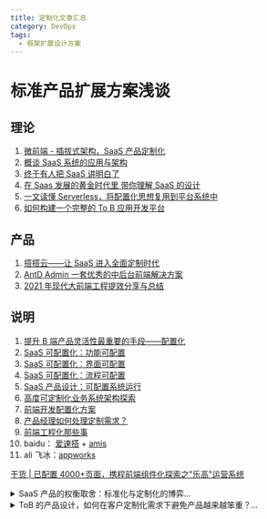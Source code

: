 ```yaml
---
title: 定制化文章汇总
category: DevOps
tags:
  - 框架扩展设计方案
---
```


# 标准产品扩展方案浅谈

## 理论

1.  [微前端 - 插拔式架构，SaaS 产品定制化](https://www.jianshu.com/p/c0172a917904)
2.  [概谈 SaaS 系统的应用与架构](https://zhuanlan.zhihu.com/p/99711479)
3.  [终于有人把 SaaS 讲明白了](https://zhuanlan.zhihu.com/p/380237101)
4.  [在 Saas 发展的黄金时代里 带你理解 SaaS 的设计](https://zhuanlan.zhihu.com/p/163018748)
5.  [一文读懂 Serverless，将配置化思想复用到平台系统中](https://developer.aliyun.com/article/781356)
6.  [如何构建一个完整的 To B 应用开发平台](https://www.infoq.cn/article/fb_syptncyth4ydpho5v)

## 产品

1.  [搭搭云——让 SaaS 进入全面定制时代](https://zhuanlan.zhihu.com/p/36935416)
2.  [AntD Admin 一套优秀的中后台前端解决方案](https://www.bookstack.cn/read/AntDAdmin/docs-zh-cn-configuration.md)
3.  [2021 年现代大前端工程提效分享与总结](https://www.teqng.com/2021/08/29/2021-%E5%B9%B4%E7%8E%B0%E4%BB%A3%E5%A4%A7%E5%89%8D%E7%AB%AF%E5%B7%A5%E7%A8%8B%E6%8F%90%E6%95%88%E5%88%86%E4%BA%AB%E4%B8%8E%E6%80%BB%E7%BB%93/)

## 说明

1.  [提升 B 端产品灵活性最重要的手段——配置化](http://www.woshipm.com/pd/4402637.html)
2.  [SaaS 可配置化：功能可配置](http://www.woshipm.com/pd/1110905.html)
3.  [SaaS 可配置化：界面可配置](http://www.woshipm.com/pd/1117946.html)
4.  [SaaS 可配置化：流程可配置](http://www.woshipm.com/pd/1144615.html)
5.  [SaaS 产品设计：可配置系统运行](http://www.woshipm.com/pd/1160029.html)
6.  [高度可定制化业务系统架构探索](https://www.tangshuang.net/8248.html)
7.  [前端开发配置化方案](http://bos.itdks.com/3bfae60ed4204fdb9bfab33b2e5eaf0d.pdf)
8.  [产品经理如何处理定制需求？](http://www.woshipm.com/pmd/4150262.html)
9.  [前端工程化那些事](https://juejin.cn/post/6844904132512317453)
10. baidu： [爱速搭](https://baidu.gitee.io/aisuda-docs/) + [amis](https://baidu.gitee.io/amis/zh-CN/docs/concepts/datascope-and-datachain)
11. ali 飞冰：[appworks](https://appworks.site/pack/about.html#%E6%A0%B8%E5%BF%83%E8%83%BD%E5%8A%9B)

[干货 | 已配置 4000+页面，携程前端组件化探索之"乐高"运营系统](https://mp.weixin.qq.com/s?__biz=MjM5MDI3MjA5MQ==&mid=2697268973&idx=2&sn=7bdca0ffdea87338d5d8ac64c1ad7002&chksm=8376f1d9b40178cfb07f5a50bbd09c16850b619b5f3cc1afe2ccf2109505cb424212dbebf353&scene=27#wechat_redirect)

<details>
    <summary>SaaS 产品的权衡取舍：标准化与定制化的博弈...</summary>
    <code>
    [链接](http://www.woshipm.com/pd/5122747.html)

为什么 SaaS 产品会有标准化和定制化之争

1. 最主要的是服务方式层面的原因。
2. 实际上用户因素是占据很大比例的

根本原因分析：

1. 第一个因素就是服务商的市场取舍，也就是平常说 MRD 和 PRD 两个概念了。
2. 除了市场这个大的选择之外，SaaS 产品产生标准化和定制化之争的另一个因素就是客户心理。
3. 第三个因素就是要回到产品经理的工作本身了。

问题凸显本质：

1. 第一是因为 SaaS 产品起源于软件，但是成功于服务。
2. 第二需要基于用户群体结构进行分析。一般来说用户群体规模越大，客户的定制化要求就越高。
3. 第三是存量市场和赛道挤压。
4. 第四是因为用户选择过程中天然存在矛盾。
   </code>

</details>

<details>
 <summary>ToB 的产品设计，如何在客户定制化需求下避免产品越来越笨重？...</summary>
 <pre>
[链接](http://www.woshipm.com/pd/4355355.html)

先梳理下现在的公司业务流程和组织架构（找公司各部门负责人多问问）；

根据上面四点对系统现在的业务流程、组织架构、功能模块、功能点进行梳理，找出存在问题的地方，分别列出问题表单和问题点；

拿着问题表单和问题点去调研各个部门的负责人和使用者，看看反馈结果；并顺便调研现在的业务需求和流程场景细节（多问问未来可能存在的业务需求-有助于考虑逻辑扩展性和全面性）；

然后根据调研考虑 3 套方案：

1.  不动系统组织架构、功能权限、数据权限的基础上，对各个功能模块考虑解决方案（即如何解决系统现在存在的问题？），然后列出优缺点。
2.  重做系统组织架构、功能权限、数据权限的基础上，对各个功能模块考虑解决方案（即如何解决系统现在存在的问题？），然后列出优缺点。（基本上动这个可以考虑重新设计了）
3.  考虑重新设计的方案：从组织架构、功能权限、数据权限、业务流程、各个功能模块等全方位考虑，以及特殊事件处理方案。（列出优缺点）

大体方案方向出来后找研发和项目评估下大概的难度和工期，不用估计太准，只要个大概就行。然后评估下现在的时间、资源等是否允许？ROI 是否值得？

最后找各部门负责人+老板+项目+研发开会说下事情（最后让老板老大们决定，你绝对不要做决定，你只给方案不做决定，让他们选）

PS1：原则就是：看见表象（臃肿和逻辑混乱）—-去调研+梳理+分析出本质原因—-给出多个解决方案并评估优缺点—-让大佬选择方案。

 </pre>
</details>
